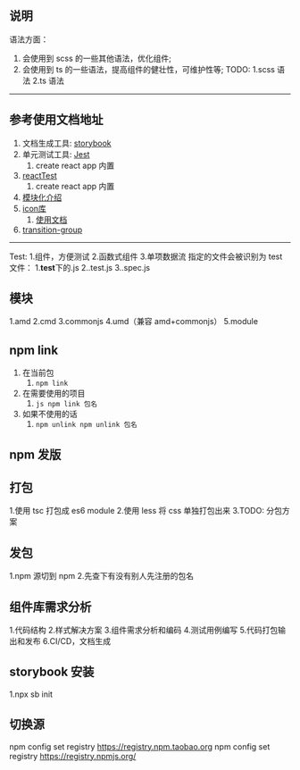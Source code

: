 ## 说明

语法方面：

1. 会使用到 scss 的一些其他语法，优化组件;
2. 会使用到 ts 的一些语法，提高组件的健壮性，可维护性等;
   TODO: 1.scss 语法 2.ts 语法

---

## 参考使用文档地址

1. 文档生成工具: [storybook](https://storybook.js.org/)
2. 单元测试工具: [Jest](https://www.jestjs.cn/docs/getting-started)
   1. create react app 内置
3. [reactTest](https://github.com/testing-library/react-testing-library)
   1. create react app 内置
4. [模块化介绍](https://juejin.cn/post/6844903576309858318)
5. [icon库](https://github.com/FortAwesome/react-fontawesome)
   1. [使用文档](https://fontawesome.com/v5.15/how-to-use/on-the-web/using-with/react)
6. [transition-group](https://github.com/reactjs/react-transition-group)

---

Test: 1.组件，方便测试 2.函数式组件 3.单项数据流
指定的文件会被识别为 test 文件： 1.**test**下的.js
2..test.js
3..spec.js

## 模块

1.amd
2.cmd
3.commonjs
4.umd（兼容 amd+commonjs）
5.module

## npm link

1.  在当前包
    1. `npm link`
2.  在需要使用的项目
    1. `js npm link 包名`
3.  如果不使用的话
    1. `npm unlink npm unlink 包名`

## npm 发版

## 打包

1.使用 tsc 打包成 es6 module 2.使用 less 将 css 单独打包出来
3.TODO: 分包方案

## 发包

1.npm 源切到 npm 2.先查下有没有别人先注册的包名

## 组件库需求分析

1.代码结构 2.样式解决方案 3.组件需求分析和编码 4.测试用例编写 5.代码打包输出和发布 6.CI/CD，文档生成


## storybook 安装
   1.npx sb init


## 切换源
   npm config set registry https://registry.npm.taobao.org
   npm config set registry https://registry.npmjs.org/